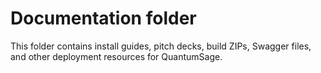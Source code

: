 # Documentation folder

This folder contains install guides, pitch decks, build ZIPs, Swagger files, and other deployment resources for QuantumSage.
